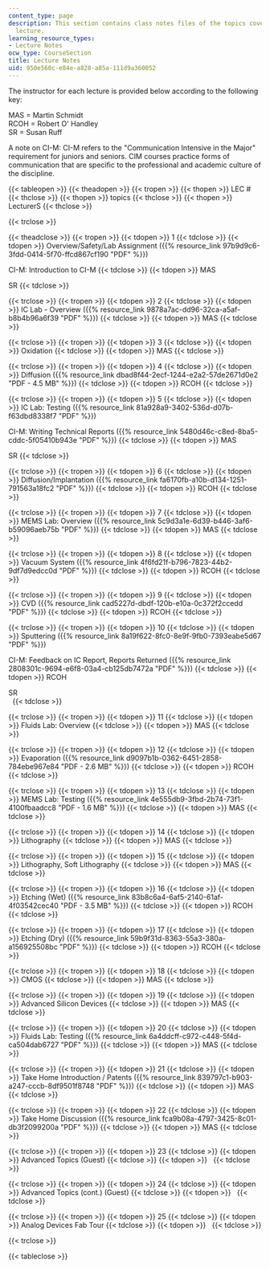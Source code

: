 ```yaml
---
content_type: page
description: This section contains class notes files of the topics covered in the
  lecture.
learning_resource_types:
- Lecture Notes
ocw_type: CourseSection
title: Lecture Notes
uid: 950e560c-e84e-a828-a85a-111d9a360052
---
```


The instructor for each lecture is provided below according to the following key:

MAS = Martin Schmidt  
RCOH = Robert O' Handley  
SR = Susan Ruff

A note on CI-M: CI-M refers to the "Communication Intensive in the Major" requirement for juniors and seniors. CIM courses practice forms of communication that are specific to the professional and academic culture of the discipline.

{{< tableopen >}}
{{< theadopen >}}
{{< tropen >}}
{{< thopen >}}
LEC #
{{< thclose >}}
{{< thopen >}}
topics
{{< thclose >}}
{{< thopen >}}
LecturerS
{{< thclose >}}

{{< trclose >}}

{{< theadclose >}}
{{< tropen >}}
{{< tdopen >}}
1
{{< tdclose >}}
{{< tdopen >}}
Overview/Safety/Lab Assignment ({{% resource_link 97b9d9c6-3fdd-0414-5f70-ffcd867cf190 "PDF" %}})  
  
CI-M: Introduction to CI-M
{{< tdclose >}}
{{< tdopen >}}
MAS  
  
SR
{{< tdclose >}}

{{< trclose >}}
{{< tropen >}}
{{< tdopen >}}
2
{{< tdclose >}}
{{< tdopen >}}
IC Lab - Overview ({{% resource_link 9878a7ac-dd96-32ca-a5af-b8b4b96a6f39 "PDF" %}})
{{< tdclose >}}
{{< tdopen >}}
MAS
{{< tdclose >}}

{{< trclose >}}
{{< tropen >}}
{{< tdopen >}}
3
{{< tdclose >}}
{{< tdopen >}}
Oxidation
{{< tdclose >}}
{{< tdopen >}}
MAS
{{< tdclose >}}

{{< trclose >}}
{{< tropen >}}
{{< tdopen >}}
4
{{< tdclose >}}
{{< tdopen >}}
Diffusion ({{% resource_link dbad8f44-2ecf-1244-e2a2-57de2671d0e2 "PDF - 4.5 MB" %}})
{{< tdclose >}}
{{< tdopen >}}
RCOH
{{< tdclose >}}

{{< trclose >}}
{{< tropen >}}
{{< tdopen >}}
5
{{< tdclose >}}
{{< tdopen >}}
IC Lab: Testing ({{% resource_link 81a928a9-3402-536d-d07b-f63dbd8338f7 "PDF" %}})  
  
CI-M: Writing Technical Reports ({{% resource_link 5480d46c-c8ed-8ba5-cddc-5f05410b943e "PDF" %}})
{{< tdclose >}}
{{< tdopen >}}
MAS  
  
SR
{{< tdclose >}}

{{< trclose >}}
{{< tropen >}}
{{< tdopen >}}
6
{{< tdclose >}}
{{< tdopen >}}
Diffusion/Implantation ({{% resource_link fa6170fb-a10b-d134-1251-791563a18fc2 "PDF" %}})
{{< tdclose >}}
{{< tdopen >}}
RCOH
{{< tdclose >}}

{{< trclose >}}
{{< tropen >}}
{{< tdopen >}}
7
{{< tdclose >}}
{{< tdopen >}}
MEMS Lab: Overview ({{% resource_link 5c9d3a1e-6d39-b446-3af6-b59096aeb75b "PDF" %}})
{{< tdclose >}}
{{< tdopen >}}
MAS
{{< tdclose >}}

{{< trclose >}}
{{< tropen >}}
{{< tdopen >}}
8
{{< tdclose >}}
{{< tdopen >}}
Vacuum System ({{% resource_link 4f6fd21f-b796-7823-44b2-9df7d9edcc0d "PDF" %}})
{{< tdclose >}}
{{< tdopen >}}
RCOH
{{< tdclose >}}

{{< trclose >}}
{{< tropen >}}
{{< tdopen >}}
9
{{< tdclose >}}
{{< tdopen >}}
CVD ({{% resource_link cad5227d-dbdf-120b-e10a-0c372f2ccedd "PDF" %}})
{{< tdclose >}}
{{< tdopen >}}
RCOH
{{< tdclose >}}

{{< trclose >}}
{{< tropen >}}
{{< tdopen >}}
10
{{< tdclose >}}
{{< tdopen >}}
Sputtering ({{% resource_link 8a19f622-8fc0-8e9f-9fb0-7393eabe5d67 "PDF" %}})  
  
CI-M: Feedback on IC Report, Reports Returned ({{% resource_link 2808301c-9694-e6f8-03a4-cb125db7472a "PDF" %}})
{{< tdclose >}}
{{< tdopen >}}
RCOH  
  
SR  
 
{{< tdclose >}}

{{< trclose >}}
{{< tropen >}}
{{< tdopen >}}
11
{{< tdclose >}}
{{< tdopen >}}
Fluids Lab: Overview
{{< tdclose >}}
{{< tdopen >}}
MAS
{{< tdclose >}}

{{< trclose >}}
{{< tropen >}}
{{< tdopen >}}
12
{{< tdclose >}}
{{< tdopen >}}
Evaporation ({{% resource_link d9097b1b-0362-6451-2858-784ebe967e84 "PDF - 2.6 MB" %}})
{{< tdclose >}}
{{< tdopen >}}
RCOH
{{< tdclose >}}

{{< trclose >}}
{{< tropen >}}
{{< tdopen >}}
13
{{< tdclose >}}
{{< tdopen >}}
MEMS Lab: Testing ({{% resource_link 4e555db9-3fbd-2b74-73f1-4100fbaadcc8 "PDF - 1.6 MB" %}})
{{< tdclose >}}
{{< tdopen >}}
MAS
{{< tdclose >}}

{{< trclose >}}
{{< tropen >}}
{{< tdopen >}}
14
{{< tdclose >}}
{{< tdopen >}}
Lithography
{{< tdclose >}}
{{< tdopen >}}
MAS
{{< tdclose >}}

{{< trclose >}}
{{< tropen >}}
{{< tdopen >}}
15
{{< tdclose >}}
{{< tdopen >}}
Lithography, Soft Lithography
{{< tdclose >}}
{{< tdopen >}}
MAS
{{< tdclose >}}

{{< trclose >}}
{{< tropen >}}
{{< tdopen >}}
16
{{< tdclose >}}
{{< tdopen >}}
Etching (Wet) ({{% resource_link 83b8c6a4-6af5-2140-61af-4f03542cec40 "PDF - 3.5 MB" %}})
{{< tdclose >}}
{{< tdopen >}}
RCOH
{{< tdclose >}}

{{< trclose >}}
{{< tropen >}}
{{< tdopen >}}
17
{{< tdclose >}}
{{< tdopen >}}
Etching (Dry) ({{% resource_link 59b9f31d-8363-55a3-380a-a156925508bc "PDF" %}})
{{< tdclose >}}
{{< tdopen >}}
RCOH
{{< tdclose >}}

{{< trclose >}}
{{< tropen >}}
{{< tdopen >}}
18
{{< tdclose >}}
{{< tdopen >}}
CMOS
{{< tdclose >}}
{{< tdopen >}}
MAS
{{< tdclose >}}

{{< trclose >}}
{{< tropen >}}
{{< tdopen >}}
19
{{< tdclose >}}
{{< tdopen >}}
Advanced Silicon Devices
{{< tdclose >}}
{{< tdopen >}}
MAS
{{< tdclose >}}

{{< trclose >}}
{{< tropen >}}
{{< tdopen >}}
20
{{< tdclose >}}
{{< tdopen >}}
Fluids Lab: Testing ({{% resource_link 6a4ddcff-c972-c448-5f4d-ca504dab6727 "PDF" %}})
{{< tdclose >}}
{{< tdopen >}}
MAS
{{< tdclose >}}

{{< trclose >}}
{{< tropen >}}
{{< tdopen >}}
21
{{< tdclose >}}
{{< tdopen >}}
Take Home Introduction / Patents ({{% resource_link 839797c1-b903-a247-cccb-8df9501f8748 "PDF" %}})
{{< tdclose >}}
{{< tdopen >}}
MAS
{{< tdclose >}}

{{< trclose >}}
{{< tropen >}}
{{< tdopen >}}
22
{{< tdclose >}}
{{< tdopen >}}
Take Home Discussion ({{% resource_link fca9b08a-4797-3425-8c01-db3f2099200a "PDF" %}})
{{< tdclose >}}
{{< tdopen >}}
MAS
{{< tdclose >}}

{{< trclose >}}
{{< tropen >}}
{{< tdopen >}}
23
{{< tdclose >}}
{{< tdopen >}}
Advanced Topics (Guest)
{{< tdclose >}}
{{< tdopen >}}
 
{{< tdclose >}}

{{< trclose >}}
{{< tropen >}}
{{< tdopen >}}
24
{{< tdclose >}}
{{< tdopen >}}
Advanced Topics (cont.) (Guest)
{{< tdclose >}}
{{< tdopen >}}
 
{{< tdclose >}}

{{< trclose >}}
{{< tropen >}}
{{< tdopen >}}
25
{{< tdclose >}}
{{< tdopen >}}
Analog Devices Fab Tour
{{< tdclose >}}
{{< tdopen >}}
 
{{< tdclose >}}

{{< trclose >}}

{{< tableclose >}}